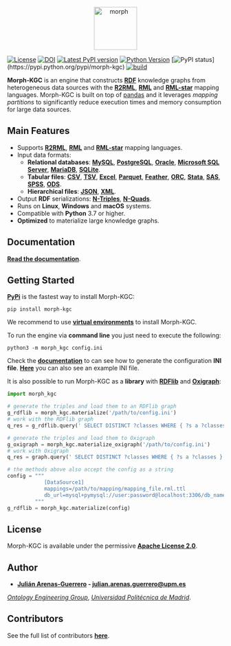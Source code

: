 <p align="center">
<img src="https://github.com/ArenasGuerreroJulian/morph-kgc/blob/main/docs/assets/logo.png" height="100" alt="morph">
</p>

[![License](https://img.shields.io/pypi/l/morph-kgc.svg)](https://github.com/oeg-upm/morph-kgc/blob/main/LICENSE)
[![DOI](https://zenodo.org/badge/311956260.svg?style=flat)](https://zenodo.org/badge/latestdoi/311956260)
[![Latest PyPI version](https://img.shields.io/pypi/v/morph-kgc?style=flat)](https://pypi.python.org/pypi/morph-kgc)
[![Python Version](https://img.shields.io/pypi/pyversions/morph-kgc.svg)](https://pypi.python.org/pypi/morph-kgc)
[![PyPI status](https://img.shields.io:/pypi/status/morph-kgc?)](https://pypi.python.org/pypi/morph-kgc)
[![build](https://github.com/oeg-upm/morph-kgc/actions/workflows/continuous-integration.yml/badge.svg)](https://github.com/oeg-upm/morph-kgc/actions/workflows/continuous-integration.yml)

**Morph-KGC** is an engine that constructs **[RDF](https://www.w3.org/TR/rdf11-concepts/)** knowledge graphs from heterogeneous data sources with the **[R2RML](https://www.w3.org/TR/r2rml/)**, **[RML](https://rml.io/specs/rml/)** and **[RML-star](https://kg-construct.github.io/rml-star-spec/)** mapping languages. Morph-KGC is built on top of [pandas](https://pandas.pydata.org/) and it leverages *mapping partitions* to significantly reduce execution times and memory consumption for large data sources.

## Main Features

- Supports **[R2RML](https://www.w3.org/TR/r2rml/)**, **[RML](https://rml.io/specs/rml/)** and **[RML-star](https://kg-construct.github.io/rml-star-spec/)** mapping languages.
- Input data formats:
    - **Relational databases**: **[MySQL](https://www.mysql.com/)**, **[PostgreSQL](https://www.postgresql.org/)**, **[Oracle](https://www.oracle.com/database/)**, **[Microsoft SQL Server](https://www.microsoft.com/sql-server)**, **[MariaDB](https://mariadb.org/)**, **[SQLite](https://www.sqlite.org/index.html)**.
    - **Tabular files**: **[CSV](https://en.wikipedia.org/wiki/Comma-separated_values)**, **[TSV](https://en.wikipedia.org/wiki/Tab-separated_values)**, **[Excel](https://www.microsoft.com/en-us/microsoft-365/excel)**, **[Parquet](https://parquet.apache.org/documentation/latest/)**, **[Feather](https://arrow.apache.org/docs/python/feather.html)**, **[ORC](https://orc.apache.org/)**, **[Stata](https://www.stata.com/)**, **[SAS](https://www.sas.com)**, **[SPSS](https://www.ibm.com/analytics/spss-statistics-software)**, **[ODS](https://en.wikipedia.org/wiki/OpenDocument)**.
    - **Hierarchical files**: **[JSON](https://www.json.org/json-en.html)**, **[XML](https://www.w3.org/TR/xml/)**.
- Output **RDF** serializations: **[N-Triples](https://www.w3.org/TR/n-triples/)**, **[N-Quads](https://www.w3.org/TR/n-quads/)**.
- Runs on **Linux**, **Windows** and **macOS** systems.
- Compatible with **Python** 3.7 or higher.
- **Optimized** to materialize large knowledge graphs.

## Documentation

**[Read the documentation](https://oeg-upm.github.io/morph-kgc/documentation/)**.

## Getting Started

**[PyPi](https://pypi.org/project/morph-kgc/)** is the fastest way to install Morph-KGC:
```
pip install morph-kgc
```

We recommend to use **[virtual environments](https://docs.python.org/3/library/venv.html#)** to install Morph-KGC.

To run the engine via **command line** you just need to execute the following:
```
python3 -m morph_kgc config.ini
```

Check the **[documentation](https://oeg-upm.github.io/morph-kgc/documentation/#configuration)** to can see how to generate the configuration **INI file**. **[Here](https://github.com/oeg-upm/morph-kgc/blob/main/examples/configuration-file-examples/default_config.ini)** you can also see an example INI file.

It is also possible to run Morph-KGC as a **library** with **[RDFlib](https://rdflib.readthedocs.io/en/stable/)** and **[Oxigraph](https://oxigraph.org/pyoxigraph/stable/index.html)**:
```python
import morph_kgc

# generate the triples and load them to an RDFlib graph
g_rdflib = morph_kgc.materialize('/path/to/config.ini')
# work with the RDFlib graph
q_res = g_rdflib.query(' SELECT DISTINCT ?classes WHERE { ?s a ?classes } ')

# generate the triples and load them to Oxigraph
g_oxigraph = morph_kgc.materialize_oxigraph('/path/to/config.ini')
# work with Oxigraph
q_res = graph.query(' SELECT DISTINCT ?classes WHERE { ?s a ?classes } ')

# the methods above also accept the config as a string
config = """
            [DataSource1]
            mappings=/path/to/mapping/mapping_file.rml.ttl
            db_url=mysql+pymysql://user:password@localhost:3306/db_name
         """
g_rdflib = morph_kgc.materialize(config)
```

## License

Morph-KGC is available under the permissive **[Apache License 2.0](https://github.com/oeg-upm/Morph-KGC/blob/main/LICENSE)**.

## Author

- **[Julián Arenas-Guerrero](https://github.com/ArenasGuerreroJulian/) - [julian.arenas.guerrero@upm.es](mailto:julian.arenas.guerrero@upm.es)**

*[Ontology Engineering Group](https://oeg.fi.upm.es/index.php/en/index.html)*, *[Universidad Politécnica de Madrid](https://www.upm.es/internacional)*.

## Contributors

See the full list of contributors **[here](https://github.com/oeg-upm/morph-kgc/graphs/contributors)**.
